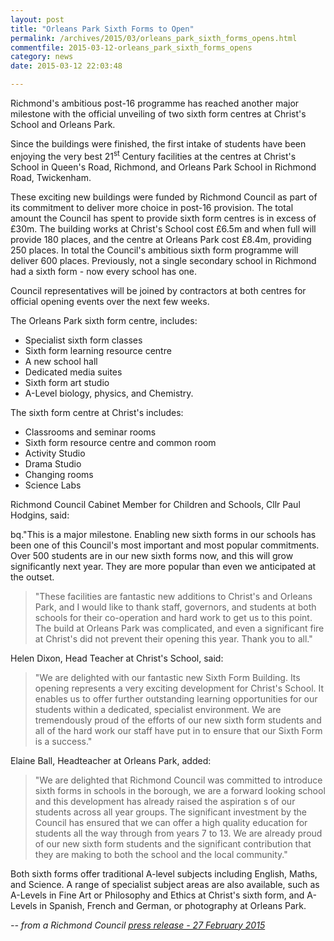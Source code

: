 ```yaml
---
layout: post
title: "Orleans Park Sixth Forms to Open"
permalink: /archives/2015/03/orleans_park_sixth_forms_opens.html
commentfile: 2015-03-12-orleans_park_sixth_forms_opens
category: news
date: 2015-03-12 22:03:48

---
```


Richmond's ambitious post-16 programme has reached another major milestone with the official unveiling of two sixth form centres at Christ's School and Orleans Park.

Since the buildings were finished, the first intake of students have been enjoying the very best 21<sup>st</sup> Century facilities at the centres at Christ's School in Queen's Road, Richmond, and Orleans Park School in Richmond Road, Twickenham.

These exciting new buildings were funded by Richmond Council as part of its commitment to deliver more choice in post-16 provision. The total amount the Council has spent to provide sixth form centres is in excess of £30m. The building works at Christ's School cost £6.5m and when full will provide 180 places, and the centre at Orleans Park cost £8.4m, providing 250 places. In total the Council's ambitious sixth form programme will deliver 600 places. Previously, not a single secondary school in Richmond had a sixth form - now every school has one.

Council representatives will be joined by contractors at both centres for official opening events over the next few weeks.

The Orleans Park sixth form centre, includes:

-   Specialist sixth form classes
-   Sixth form learning resource centre
-   A new school hall
-   Dedicated media suites
-   Sixth form art studio
-   A-Level biology, physics, and Chemistry.

The sixth form centre at Christ's includes:

-   Classrooms and seminar rooms
-   Sixth form resource centre and common room
-   Activity Studio
-   Drama Studio
-   Changing rooms
-   Science Labs

Richmond Council Cabinet Member for Children and Schools, Cllr Paul Hodgins, said:

bq."This is a major milestone. Enabling new sixth forms in our schools has been one of this Council's most important and most popular commitments. Over 500 students are in our new sixth forms now, and this will grow significantly next year. They are more popular than even we anticipated at the outset.

> "These facilities are fantastic new additions to Christ's and Orleans Park, and I would like to thank staff, governors, and students at both schools for their co-operation and hard work to get us to this point. The build at Orleans Park was complicated, and even a significant fire at Christ's did not prevent their opening this year. Thank you to all."

Helen Dixon, Head Teacher at Christ's School, said:

> "We are delighted with our fantastic new Sixth Form Building. Its opening represents a very exciting development for Christ's School. It enables us to offer further outstanding learning opportunities for our students within a dedicated, specialist environment. We are tremendously proud of the efforts of our new sixth form students and all of the hard work our staff have put in to ensure that our Sixth Form is a success."

Elaine Ball, Headteacher at Orleans Park, added:

> "We are delighted that Richmond Council was committed to introduce sixth forms in schools in the borough, we are a forward looking school and this development has already raised the aspiration s of our students across all year groups. The significant investment by the Council has ensured that we can offer a high quality education for students all the way through from years 7 to 13. We are already proud of our new sixth form students and the significant contribution that they are making to both the school and the local community."

Both sixth forms offer traditional A-level subjects including English, Maths, and Science. A range of specialist subject areas are also available, such as A-Levels in Fine Art or Philosophy and Ethics at Christ's sixth form, and A-Levels in Spanish, French and German, or photography at Orleans Park.

<cite>-- from a Richmond Council [press release - 27 February 2015](http://www.richmond.gov.uk/home/council/news/press_office/older_news/february_2015/two_more_sixth_form_centres_to_be_officially_opened.htm</cite>)
